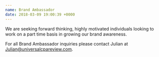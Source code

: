 ```yaml
---
name: Brand Ambassador
date: 2018-03-09 19:00:39 +0000
---
```

We are seeking forward thinking, highly motivated individuals looking to work on a part time basis in growing our brand awareness.

For all Brand Ambassador inquiries please contact Julian at Julian@universalcpareview.com. 